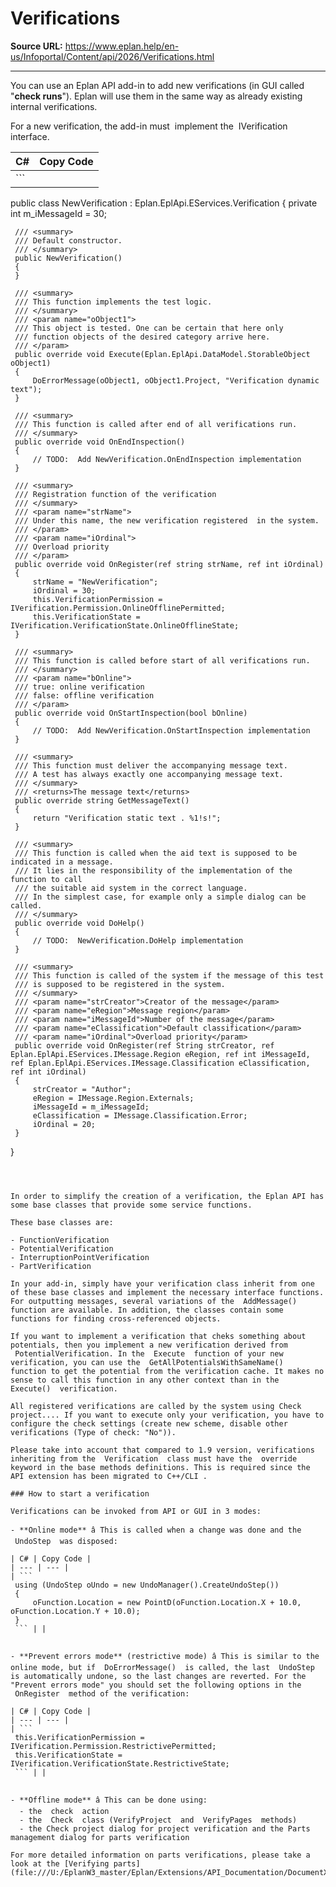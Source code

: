 # Verifications

**Source URL:** https://www.eplan.help/en-us/Infoportal/Content/api/2026/Verifications.html

---

You can use an Eplan API add-in to add new verifications (in GUI called "**check runs**"). Eplan will use them in the same way as already existing internal verifications.

For a new verification, the add-in must  implement the  IVerification  interface.

| C# | Copy Code |
| --- | --- |
| ``` 
 public class NewVerification : Eplan.EplApi.EServices.Verification
 {
     private int m_iMessageId = 30;
 
     /// <summary>
     /// Default constructor.
     /// </summary>
     public NewVerification()
     {
     }
 
     /// <summary>
     /// This function implements the test logic. 
     /// </summary>
     /// <param name="oObject1">
     /// This object is tested. One can be certain that here only
     /// function objects of the desired category arrive here.
     /// </param>
     public override void Execute(Eplan.EplApi.DataModel.StorableObject oObject1)
     {
         DoErrorMessage(oObject1, oObject1.Project, "Verification dynamic text");
     }
 
     /// <summary>
     /// This function is called after end of all verifications run.
     /// </summary>
     public override void OnEndInspection()
     {
         // TODO:  Add NewVerification.OnEndInspection implementation
     }
 
     /// <summary>
     /// Registration function of the verification
     /// </summary>
     /// <param name="strName">
     /// Under this name, the new verification registered  in the system.
     /// </param>
     /// <param name="iOrdinal">
     /// Overload priority
     /// </param>
     public override void OnRegister(ref string strName, ref int iOrdinal)
     {
         strName = "NewVerification";
         iOrdinal = 30;
         this.VerificationPermission = IVerification.Permission.OnlineOfflinePermitted;
         this.VerificationState = IVerification.VerificationState.OnlineOfflineState;
     }
 
     /// <summary>
     /// This function is called before start of all verifications run.
     /// </summary>
     /// <param name="bOnline">
     /// true: online verification
     /// false: offline verification
     /// </param>
     public override void OnStartInspection(bool bOnline)
     {
         // TODO:  Add NewVerification.OnStartInspection implementation
     }
 
     /// <summary>
     /// This function must deliver the accompanying message text. 
     /// A test has always exactly one accompanying message text. 
     /// </summary>
     /// <returns>The message text</returns>
     public override string GetMessageText()
     {
         return "Verification static text . %1!s!";
     }
 
     /// <summary>
     /// This function is called when the aid text is supposed to be indicated in a message. 
     /// It lies in the responsibility of the implementation of the function to call
     /// the suitable aid system in the correct language.
     /// In the simplest case, for example only a simple dialog can be called. 
     /// </summary>
     public override void DoHelp()
     {
         // TODO:  NewVerification.DoHelp implementation
     }
 
     /// <summary>
     /// This function is called of the system if the message of this test
     /// is supposed to be registered in the system. 
     /// </summary>
     /// <param name="strCreator">Creator of the message</param>
     /// <param name="eRegion">Message region</param>
     /// <param name="iMessageId">Number of the message</param>
     /// <param name="eClassification">Default classification</param>
     /// <param name="iOrdinal">Overload priority</param>
     public override void OnRegister(ref String strCreator, ref Eplan.EplApi.EServices.IMessage.Region eRegion, ref int iMessageId, ref Eplan.EplApi.EServices.IMessage.Classification eClassification, ref int iOrdinal)
     {
         strCreator = "Author";
         eRegion = IMessage.Region.Externals;
         iMessageId = m_iMessageId;
         eClassification = IMessage.Classification.Error;
         iOrdinal = 20;
     }
 }
 ``` | |

```


 

```

```


 

```

In order to simplify the creation of a verification, the Eplan API has some base classes that provide some service functions.

These base classes are:

- FunctionVerification
- PotentialVerification
- InterruptionPointVerification
- PartVerification

In your add-in, simply have your verification class inherit from one of these base classes and implement the necessary interface functions. For outputting messages, several variations of the  AddMessage()  function are available. In addition, the classes contain some functions for finding cross-referenced objects.

If you want to implement a verification that cheks something about potentials, then you implement a new verification derived from  PotentialVerification. In the  Execute  function of your new verification, you can use the  GetAllPotentialsWithSameName()  function to get the potential from the verification cache. It makes no sense to call this function in any other context than in the Execute()  verification.

All registered verifications are called by the system using Check project.... If you want to execute only your verification, you have to configure the check settings (create new scheme, disable other verifications (Type of check: "No")).

Please take into account that compared to 1.9 version, verifications inheriting from the  Verification  class must have the  override  keyword in the base methods definitions. This is required since the API extension has been migrated to C++/CLI .

### How to start a verification

Verifications can be invoked from API or GUI in 3 modes:

- **Online mode** â This is called when a change was done and the  UndoStep  was disposed:

| C# | Copy Code |
| --- | --- |
| ``` 
 using (UndoStep oUndo = new UndoManager().CreateUndoStep())
 {
     oFunction.Location = new PointD(oFunction.Location.X + 10.0, oFunction.Location.Y + 10.0);
 }
 ``` | |

```




```

- **Prevent errors mode** (restrictive mode) â This is similar to the online mode, but if  DoErrorMessage()  is called, the last  UndoStep  is automatically undone, so the last changes are reverted. For the "Prevent errors mode" you should set the following options in the  OnRegister  method of the verification:

| C# | Copy Code |
| --- | --- |
| ``` 
 this.VerificationPermission = IVerification.Permission.RestrictivePermitted;
 this.VerificationState = IVerification.VerificationState.RestrictiveState;
 ``` | |

```




```

- **Offline mode** â This can be done using:
  - the  check  action
  - the  Check  class (VerifyProject  and  VerifyPages  methods)
  - the Check project dialog for project verification and the Parts management dialog for parts verification

For more detailed information on parts verifications, please take a look at the [Verifying parts](file:///U:/EplanW3_master/Eplan/Extensions/API_Documentation/DocumentX/VerifyingParts.html) chapter.
